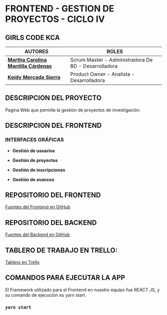 # **FRONTEND - GESTION DE PROYECTOS - CICLO IV**
## **GIRLS CODE KCA**

|**AUTORES** | **ROLES** | 
|---| ---| 
|**[Martha Carolina Mantilla Cárdenas](https://github.com/carolinamantilla)**  | Scrum Master - Administradora De BD - Desarrolladora |
|**[Keidy Mercado Sierra](https://github.com/kemesy07)**  | Product Owner - Analista - Desarrolladora |

## **DESCRIPCION DEL PROYECTO**
Pagina Web que permite la gestión de proyectos de investigación. 

## **DESCRIPCION DEL FRONTEND**
### **INTERFACES GRÁFICAS**
 * **Gestión de usuarios**

 * **Gestión de proyectos**

 * **Gestión de inscripciones**

 * **Gestión de avances**

## **REPOSITORIO DEL FRONTEND**
[Fuentes del Frontend en GitHub](https://github.com/GirlsCodeKCA/project_girlscodekca)

## **REPOSITORIO DEL BACKEND**
[Fuentes del Backend en GitHub](https://github.com/GirlsCodeKCA/back_project_girlscodekca)

## TABLERO DE TRABAJO EN TRELLO:
[Tablero en Trello](https://trello.com/b/E8PLlLxf/website-to-manage-research-projects)

## **COMANDOS PARA EJECUTAR LA APP**
El Framework utilizado para el Frontend en nuestro equipo fue REACT JS, y su comando de ejecución es yarn start.

### `yarn start`


